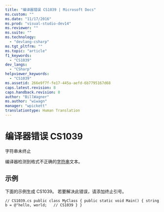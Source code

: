 ```yaml
---
title: "编译器错误 CS1039 | Microsoft Docs"
ms.custom: ""
ms.date: "11/17/2016"
ms.prod: "visual-studio-dev14"
ms.reviewer: ""
ms.suite: ""
ms.technology: 
  - "devlang-csharp"
ms.tgt_pltfrm: ""
ms.topic: "article"
f1_keywords: 
  - "CS1039"
dev_langs: 
  - "CSharp"
helpviewer_keywords: 
  - "CS1039"
ms.assetid: 266e9f7f-fe17-445a-aefd-6b7795167d68
caps.latest.revision: 8
caps.handback.revision: 8
author: "BillWagner"
ms.author: "wiwagn"
manager: "wpickett"
translationtype: Human Translation
---
```

# 编译器错误 CS1039
字符串未终止  
  
 编译器检测到格式不正确的[字符串](../../csharp/language-reference/keywords/string.md)文本。  
  
## 示例  
 下面的示例生成 CS1039。 若要解决此错误，请添加终止引号。  
  
```  
// CS1039.cs public class MyClass { public static void Main() { string b = @"hello, world;   // CS1039 } }  
```
